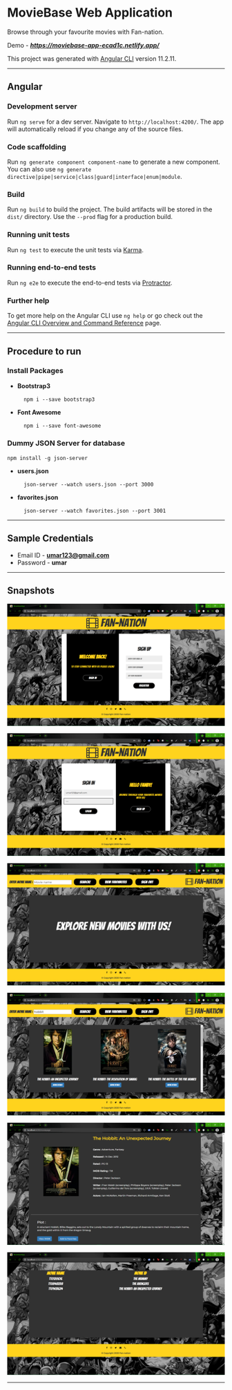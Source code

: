 # MovieBase Web Application

Browse through your favourite movies with Fan-nation.

Demo - ***https://moviebase-app-ecad1c.netlify.app/***

This project was generated with [Angular CLI](https://github.com/angular/angular-cli) version 11.2.11.

***

## Angular

### Development server

Run `ng serve` for a dev server. Navigate to `http://localhost:4200/`. The app will automatically reload if you change any of the source files.

### Code scaffolding

Run `ng generate component component-name` to generate a new component. You can also use `ng generate directive|pipe|service|class|guard|interface|enum|module`.

### Build

Run `ng build` to build the project. The build artifacts will be stored in the `dist/` directory. Use the `--prod` flag for a production build.

### Running unit tests

Run `ng test` to execute the unit tests via [Karma](https://karma-runner.github.io).

### Running end-to-end tests

Run `ng e2e` to execute the end-to-end tests via [Protractor](http://www.protractortest.org/).

### Further help

To get more help on the Angular CLI use `ng help` or go check out the [Angular CLI Overview and Command Reference](https://angular.io/cli) page.

***

## Procedure to run

### Install Packages



- **Bootstrap3**

        npm i --save bootstrap3

- **Font Awesome**

        
        npm i --save font-awesome
        

### Dummy JSON Server for database

    npm install -g json-server

- **users.json**

        json-server --watch users.json --port 3000


- **favorites.json**

        json-server --watch favorites.json --port 3001


***

## Sample Credentials

- Email ID - **umar123@gmail.com**
- Password - **umar**

***

## Snapshots

![Sign-up](./src/assets/images/1.png "Sign-up")

![Sign-in](./src/assets/images/2.png "Sign-in")

![Search](./src/assets/images/3.png "Search")

![Search-Example](./src/assets/images/4.png "Search-Example")

![Movie](./src/assets/images/5.png "Movie")

![Favorites](./src/assets/images/6.png "Favorites")

***
